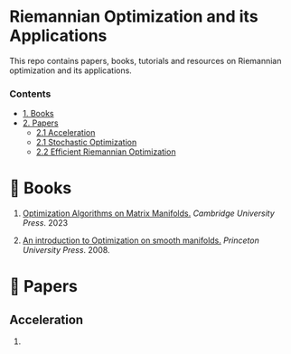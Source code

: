 # Riemannian Optimization and its Applications
This repo contains papers, books, tutorials and resources on Riemannian optimization and its applications.


### Contents

* [1. Books](#Books)
* [2. Papers](#Papers)
  * [2.1 Acceleration](#Acceleration)
  * [2.1 Stochastic Optimization](#Stochastic-Optimization)
  * [2.2 Efficient Riemannian Optimization](#Efficient-Riemannian-Optimization)

# 📘 Books

1. [Optimization Algorithms on Matrix Manifolds.](https://press.princeton.edu/absil?srsltid=AfmBOorlfmgaTCzFeGcEDw9mxNrVvWMaKhY578kDlMOKlYY9D-G9ar3n) *Cambridge University Press*. 2023

2. [An introduction to Optimization on smooth manifolds.](https://www.nicolasboumal.net/book/) *Princeton University Press*. 2008.

# 📜 Papers

## Acceleration

1. 


